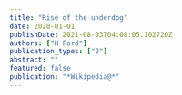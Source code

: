 ```yaml
---
title: "Rise of the underdog"
date: 2020-01-01
publishDate: 2021-08-03T04:08:05.102720Z
authors: ["H Ford"]
publication_types: ["2"]
abstract: ""
featured: false
publication: "*Wikipedia@*"
---
```


